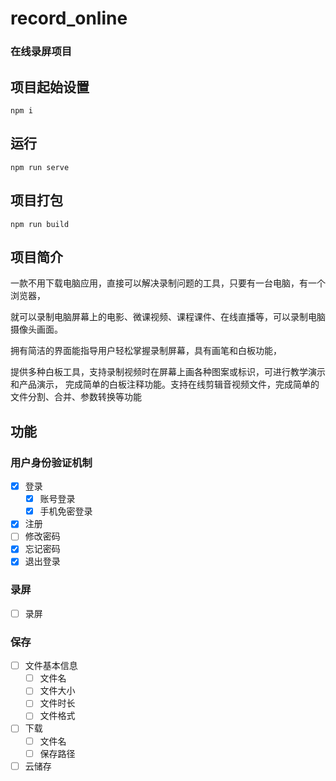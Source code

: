 # record_online

### 在线录屏项目

## 项目起始设置

```
npm i
```


## 运行
```
npm run serve
```

## 项目打包
```
npm run build
```

## 项目简介
一款不用下载电脑应用，直接可以解决录制问题的工具，只要有一台电脑，有一个浏览器，

就可以录制电脑屏幕上的电影、微课视频、课程课件、在线直播等，可以录制电脑摄像头画面。

拥有简洁的界面能指导用户轻松掌握录制屏幕，具有画笔和白板功能，

提供多种白板工具，支持录制视频时在屏幕上画各种图案或标识，可进行教学演示和产品演示，
完成简单的白板注释功能。支持在线剪辑音视频文件，完成简单的文件分割、合并、参数转换等功能


## 功能

### 用户身份验证机制
- [x] 登录
  - [x] 账号登录
  - [x] 手机免密登录
- [x] 注册
- [ ] 修改密码
- [x] 忘记密码
- [x] 退出登录

### 录屏
- [ ] 录屏


### 保存
- [ ] 文件基本信息
  - [ ] 文件名
  - [ ] 文件大小
  - [ ] 文件时长
  - [ ] 文件格式
- [ ] 下载
  - [ ] 文件名	
  - [ ] 保存路径
- [ ] 云储存